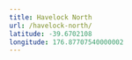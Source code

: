```yaml
---
title: Havelock North
url: /havelock-north/
latitude: -39.6702108
longitude: 176.87707540000002
---
```

